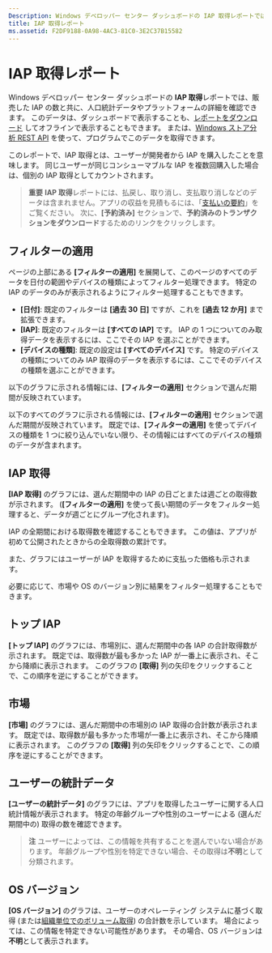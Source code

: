 ```yaml
---
Description: Windows デベロッパー センター ダッシュボードの IAP 取得レポートでは、販売した IAP の数と共に、人口統計データやプラットフォームの詳細を確認できます。
title: IAP 取得レポート
ms.assetid: F2DF9188-0A98-4AC3-81C0-3E2C37B15582
---
```


# IAP 取得レポート


Windows デベロッパー センター ダッシュボードの **IAP 取得**レポートでは、販売した IAP の数と共に、人口統計データやプラットフォームの詳細を確認できます。 このデータは、ダッシュボードで表示することも、[レポートをダウンロード](download-analytic-reports.md) してオフラインで表示することもできます。 または、[Windows ストア分析 REST API](../monetize/access-analytics-data-using-windows-store-services.md) を使って、プログラムでこのデータを取得できます。

このレポートで、IAP 取得とは、ユーザーが開発者から IAP を購入したことを意味します。 同じユーザーが同じコンシューマブルな IAP を複数回購入した場合は、個別の IAP 取得としてカウントされます。

> **重要**  **IAP 取得**レポートには、払戻し、取り消し、支払取り消しなどのデータは含まれません。アプリの収益を見積もるには、「[支払いの要約](payout-summary.md)」をご覧ください。 次に、**[予約済み]** セクションで、**予約済みのトランザクションをダウンロード**するためのリンクをクリックします。

## フィルターの適用


ページの上部にある **[フィルターの適用]** を展開して、このページのすべてのデータを日付の範囲やデバイスの種類によってフィルター処理できます。 特定の IAP のデータのみが表示されるようにフィルター処理することもできます。

-   **[日付]**: 既定のフィルターは **[過去 30 日]** ですが、これを **[過去 12 か月]** まで拡張できます。
-   **[IAP]**: 既定のフィルターは **[すべての IAP]** です。 IAP の 1 つについてのみ取得データを表示するには、ここでその IAP を選ぶことができます。
-   **[デバイスの種類]**: 既定の設定は **[すべてのデバイス]** です。 特定のデバイスの種類についてのみ IAP 取得のデータを表示するには、ここでそのデバイスの種類を選ぶことができます。

以下のグラフに示される情報には、**[フィルターの適用]** セクションで選んだ期間が反映されています。

以下のすべてのグラフに示される情報には、**[フィルターの適用]** セクションで選んだ期間が反映されています。 既定では、**[フィルターの適用]** を使ってデバイスの種類を 1 つに絞り込んでいない限り、その情報にはすべてのデバイスの種類のデータが含まれます。

## IAP 取得


**[IAP 取得]** のグラフには、選んだ期間中の IAP の日ごとまたは週ごとの取得数が示されます。 (**[フィルターの適用]** を使って長い期間のデータをフィルター処理すると、データが週ごとにグループ化されます)。

IAP の全期間における取得数を確認することもできます。 この値は、アプリが初めて公開されたときからの全取得数の累計です。

また、グラフにはユーザーが IAP を取得するために支払った価格も示されます。

必要に応じて、市場や OS のバージョン別に結果をフィルター処理することもできます。

## トップ IAP


**[トップ IAP]** のグラフには、市場別に、選んだ期間中の各 IAP の合計取得数が示されます。 既定では、取得数が最も多かった IAP が一番上に表示され、そこから降順に表示されます。 このグラフの **[取得]** 列の矢印をクリックすることで、この順序を逆にすることができます。

## 市場


**[市場]** のグラフには、選んだ期間中の市場別の IAP 取得の合計数が表示されます。 既定では、取得数が最も多かった市場が一番上に表示され、そこから降順に表示されます。 このグラフの **[取得]** 列の矢印をクリックすることで、この順序を逆にすることができます。

## ユーザーの統計データ


**[ユーザーの統計データ]** のグラフには、アプリを取得したユーザーに関する人口統計情報が表示されます。 特定の年齢グループや性別のユーザーによる (選んだ期間中の) 取得の数を確認できます。

> **注**  ユーザーによっては、この情報を共有することを選んでいない場合があります。 年齢グループや性別を特定できない場合、その取得は**不明**として分類されます。

## OS バージョン


**[OS バージョン]** のグラフは、ユーザーのオペレーティング システムに基づく取得 (または[組織単位でのボリューム取得](organizational-licensing.md)) の合計数を示しています。 場合によっては、この情報を特定できない可能性があります。 その場合、OS バージョンは**不明**として表示されます。

 

 


<!--HONumber=Mar16_HO1-->


